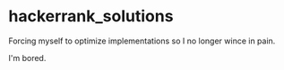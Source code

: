 # hackerrank_solutions

Forcing myself to optimize implementations so I no longer wince in pain.

I'm bored.